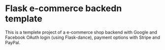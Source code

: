 # Flask e-commerce backedn template

This is a templete project of a e-commerce shop backend with Google and Facebook OAuth login (using Flask-dance), payment options with Stripe and PayPal.
